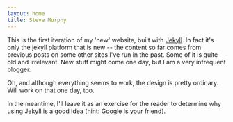 ```yaml
---
layout: home
title: Steve Murphy
---
```


This is the first iteration of my 'new' website, built with [Jekyll](http://github.com/mojombo/jekyll). In fact it's only the jekyll platform that is new -- the content so far comes from previous posts on some other sites I've run in the past. Some of it is quite old and irrelevant. New stuff might come one day, but I am a very infrequent blogger.

Oh, and although everything seems to work, the design is pretty ordinary. Will work on that one day, too.

In the meantime, I'll leave it as an exercise for the reader to determine why using Jekyll is a good idea (hint: Google is your friend).
